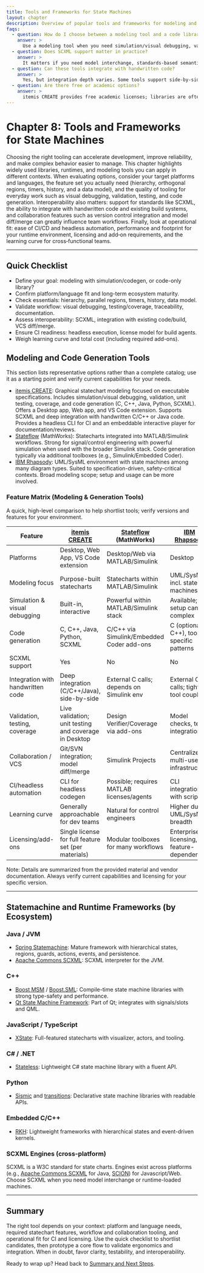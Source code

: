 ```yaml
---
title: Tools and Frameworks for State Machines
layout: chapter
description: Overview of popular tools and frameworks for modeling and executing state machines and statecharts across languages and platforms.
faqs:
  - question: How do I choose between a modeling tool and a code library?
    answer: >
      Use a modeling tool when you need simulation/visual debugging, validation/testing, documentation artifacts, and code generation across languages. Use a code library when you want to stay purely in code with lightweight dependencies and full manual control.
  - question: Does SCXML support matter in practice?
    answer: >
      It matters if you need model interchange, standards-based semantics, or to load/modify machines at runtime. If your workflow is tool-specific or code-only, SCXML may not be a requirement.
  - question: Can these tools integrate with handwritten code?
    answer: >
      Yes, but integration depth varies. Some tools support side-by-side development with C/C++/Java and custom headers; libraries integrate directly since you write code around them. Evaluate build tooling and interface boundaries.
  - question: Are there free or academic options?
    answer: >
      itemis CREATE provides free academic licenses; libraries are often open source. Verify current terms on vendor and project sites.
---
```


# Chapter 8: Tools and Frameworks for State Machines

Choosing the right tooling can accelerate development, improve reliability, and make complex behavior easier to manage. This chapter highlights widely used libraries, runtimes, and modeling tools you can apply in different contexts. When evaluating options, consider your target platforms and languages, the feature set you actually need (hierarchy, orthogonal regions, timers, history, and a data model), and the quality of tooling for everyday work such as visual debugging, validation, testing, and code generation. Interoperability also matters: support for standards like SCXML, the ability to integrate with handwritten code and existing build systems, and collaboration features such as version control integration and model diff/merge can greatly influence team workflows. Finally, look at operational fit: ease of CI/CD and headless automation, performance and footprint for your runtime environment, licensing and add‑on requirements, and the learning curve for cross‑functional teams.

---

## Quick Checklist

- Define your goal: modeling with simulation/codegen, or code-only library?
- Confirm platform/language fit and long-term ecosystem maturity.
- Check essentials: hierarchy, parallel regions, timers, history, data model.
- Validate workflow: visual debugging, testing/coverage, traceability, documentation.
- Assess interoperability: SCXML, integration with existing code/build, VCS diff/merge.
- Ensure CI readiness: headless execution, license model for build agents.
- Weigh learning curve and total cost (including required add-ons).

## Modeling and Code Generation Tools

This section lists representative options rather than a complete catalog; use it as a starting point and verify current capabilities for your needs.

- [itemis CREATE](https://www.itemis.com/en/products/itemis-create/): Graphical statechart modeling focused on executable specifications. Includes simulation/visual debugging, validation, unit testing, coverage, and code generation (C, C++, Java, Python, SCXML). Offers a Desktop app, Web app, and VS Code extension. Supports SCXML and deep integration with handwritten C/C++ or Java code. Provides a headless CLI for CI and an embeddable interactive player for documentation/reviews.
- [Stateflow](https://www.mathworks.com/products/stateflow.html) (MathWorks): Statecharts integrated into MATLAB/Simulink workflows. Strong for signal/control engineering with powerful simulation when used with the broader Simulink stack. Code generation typically via additional toolboxes (e.g., Simulink/Embedded Coder).
- [IBM Rhapsody](https://www.ibm.com/products/rhapsody): UML/SysML environment with state machines among many diagram types. Suited to specification-driven, safety-critical contexts. Broad modeling scope; setup and usage can be more involved.


### Feature Matrix (Modeling & Generation Tools)

A quick, high-level comparison to help shortlist tools; verify versions and features for your environment.

| Feature | [itemis CREATE](https://www.itemis.com/en/products/itemis-create/) | [Stateflow](https://www.mathworks.com/products/stateflow.html) (MathWorks) | [IBM Rhapsody](https://www.ibm.com/products/rhapsody) |
|---|---|---|---|
| Platforms | Desktop, Web App, VS Code extension | Desktop/Web via MATLAB/Simulink | Desktop |
| Modeling focus | Purpose-built statecharts | Statecharts within MATLAB/Simulink | UML/SysML incl. state machines |
| Simulation & visual debugging | Built-in, interactive | Powerful within MATLAB/Simulink stack | Available; setup can be complex |
| Code generation | C, C++, Java, Python, SCXML | C/C++ via Simulink/Embedded Coder add-ons | C (optionally C++), tool-specific patterns |
| SCXML support | Yes | No | No |
| Integration with handwritten code | Deep integration (C/C++/Java), side-by-side | External C calls; depends on Simulink env | External C calls; tighter tool coupling |
| Validation, testing, coverage | Live validation; unit testing and coverage in Desktop | Design Verifier/Coverage via add-ons | Model checks, test integrations |
| Collaboration / VCS | Git/SVN integration; model diff/merge | Simulink Projects | Centralized multi-user infrastructure |
| CI/headless automation | CLI for headless codegen | Possible; requires MATLAB licenses/agents | CLI integration with scripts |
| Learning curve | Generally approachable for dev teams | Natural for control engineers | Higher due to UML/SysML breadth |
| Licensing/add-ons | Single license for full feature set (per materials) | Modular toolboxes for many workflows | Enterprise licensing, feature-dependent |

Note: Details are summarized from the provided material and vendor documentation. Always verify current capabilities and licensing for your specific version.

---

## Statemachine and Runtime Frameworks (by Ecosystem)

### Java / JVM
- [Spring Statemachine](https://spring.io/projects/spring-statemachine): Mature framework with hierarchical states, regions, guards, actions, events, and persistence.
- [Apache Commons SCXML](https://commons.apache.org/proper/commons-scxml/): SCXML interpreter for the JVM.

### C++
- [Boost MSM](https://www.boost.org/doc/libs/release/libs/msm/doc/HTML/index.html) / [Boost.SML](https://boost-ext.github.io/sml/): Compile-time state machine libraries with strong type-safety and performance.
- [Qt State Machine Framework](https://doc.qt.io/qt-6/statemachine-api.html): Part of Qt; integrates with signals/slots and QML.

### JavaScript / TypeScript
- [XState](https://xstate.js.org/): Full-featured statecharts with visualizer, actors, and tooling.

### C# / .NET
- [Stateless](https://github.com/dotnet-state-machine/stateless): Lightweight C# state machine library with a fluent API.

### Python
- [Sismic](https://sismic.readthedocs.io/) and [transitions](https://github.com/pytransitions/transitions): Declarative state machine libraries with readable APIs.

### Embedded C/C++
- [RKH](https://github.com/vortexmakes/RKH): Lightweight frameworks with hierarchical states and event-driven kernels.

### SCXML Engines (cross-platform)

SCXML is a W3C standard for state charts. Engines exist across platforms (e.g., [Apache Commons SCXML](https://commons.apache.org/proper/commons-scxml/) for Java, [SCION](https://github.com/jbeard4/SCION)) for Javascript/Web. Choose SCXML when you need model interchange or runtime-loaded machines.

---

## Summary

The right tool depends on your context: platform and language needs, required statechart features, workflow and collaboration tooling, and operational fit for CI and licensing. Use the quick checklist to shortlist candidates, then prototype a core flow to validate ergonomics and integration. When in doubt, favor clarity, testability, and interoperability.

Ready to wrap up? Head back to [Summary and Next Steps](09-summary-and-next-steps.md).


